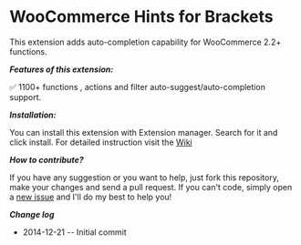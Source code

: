 WooCommerce Hints for Brackets
==============================

This extension adds auto-completion capability for WooCommerce 2.2+ functions.

***Features of this extension:***


✅ 1100+ functions , actions and filter auto-suggest/auto-completion support.


***Installation:***


You can install this extension with Extension manager. Search for it and click install.
For detailed instruction visit the [Wiki](https://github.com/monirulalom/woocommerce-hints-for-brackets/wiki/Installation)

***How to contribute?*** 


If you have any suggestion or you want to help, just fork this repository, make your changes and send a pull request.
If you can't code, simply open a [new issue](https://github.com/monirulalom/woocommerce-hints-for-brackets/issues) and I'll do my best to help you!


***Change log***

* 2014-12-21 -- Initial commit

